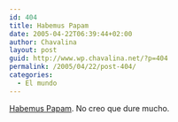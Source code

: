 ```yaml
---
id: 404
title: Habemus Papam
date: 2005-04-22T06:39:44+02:00
author: Chavalina
layout: post
guid: http://www.wp.chavalina.net/?p=404
permalink: /2005/04/22/post-404/
categories:
  - El mundo
---
```

<a href="http://en.wikipedia.org/wiki/Joseph_Cardinal_Ratzinger" target="_blank">Habemus Papam</a>. No creo que dure mucho.
